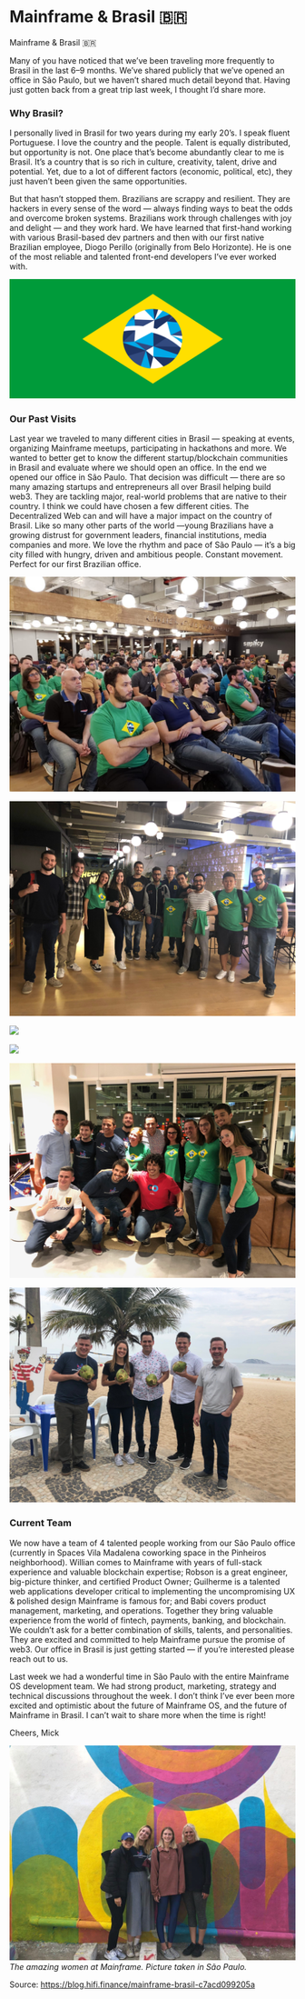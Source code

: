
# Mainframe & Brasil 🇧🇷

Mainframe & Brasil 🇧🇷

Many of you have noticed that we’ve been traveling more frequently to Brasil in the last 6–9 months. We’ve shared publicly that we’ve opened an office in São Paulo, but we haven’t shared much detail beyond that. Having just gotten back from a great trip last week, I thought I’d share more.

### **Why Brasil?**

I personally lived in Brasil for two years during my early 20’s. I speak fluent Portuguese. I love the country and the people. Talent is equally distributed, but opportunity is not. One place that’s become abundantly clear to me is Brasil. It’s a country that is so rich in culture, creativity, talent, drive and potential. Yet, due to a lot of different factors (economic, political, etc), they just haven’t been given the same opportunities.

But that hasn’t stopped them. Brazilians are scrappy and resilient. They are hackers in every sense of the word — always finding ways to beat the odds and overcome broken systems. Brazilians work through challenges with joy and delight — and they work hard. We have learned that first-hand working with various Brasil-based dev partners and then with our first native Brazilian employee, Diogo Perillo (originally from Belo Horizonte). He is one of the most reliable and talented front-end developers I’ve ever worked with.

![](../images/2019-07-24_mainframe-brasil/1_MfCMLoJgRIROMUVIvlF1vw.png)

### Our Past Visits

Last year we traveled to many different cities in Brasil — speaking at events, organizing Mainframe meetups, participating in hackathons and more. We wanted to better get to know the different startup/blockchain communities in Brasil and evaluate where we should open an office. In the end we opened our office in São Paulo. That decision was difficult — there are so many amazing startups and entrepreneurs all over Brasil helping build web3. They are tackling major, real-world problems that are native to their country. I think we could have chosen a few different cities. The Decentralized Web can and will have a major impact on the country of Brasil. Like so many other parts of the world —young Brazilians have a growing distrust for government leaders, financial institutions, media companies and more. We love the rhythm and pace of São Paulo — it’s a big city filled with hungry, driven and ambitious people. Constant movement. Perfect for our first Brazilian office.

![](../images/2019-07-24_mainframe-brasil/1_NhxXD_4ZxUvjEep6ihZbjw.jpeg)

![](../images/2019-07-24_mainframe-brasil/1_9oik6GNjFvSBFdb7QYn3VA.jpeg)

![](../images/2019-07-24_mainframe-brasil/1_ztB5HSDB5m-d0I6eekxnnQ.jpeg)

![](../images/2019-07-24_mainframe-brasil/1_-W5EsqJNi1L63dwOB_cF4Q.jpeg)

![](../images/2019-07-24_mainframe-brasil/1_y73o00CD3tLivk5E9R101w.jpeg)

![](../images/2019-07-24_mainframe-brasil/1_AqpH0Nx04rmUKPLlv_2uVw.jpeg)

### Current Team

We now have a team of 4 talented people working from our São Paulo office (currently in Spaces Vila Madalena coworking space in the Pinheiros neighborhood). Willian comes to Mainframe with years of full-stack experience and valuable blockchain expertise; Robson is a great engineer, big-picture thinker, and certified Product Owner; Guilherme is a talented web applications developer critical to implementing the uncompromising UX & polished design Mainframe is famous for; and Babi covers product management, marketing, and operations. Together they bring valuable experience from the world of fintech, payments, banking, and blockchain. We couldn’t ask for a better combination of skills, talents, and personalities. They are excited and committed to help Mainframe pursue the promise of web3. Our office in Brasil is just getting started — if you’re interested please reach out to us.

Last week we had a wonderful time in São Paulo with the entire Mainframe OS development team. We had strong product, marketing, strategy and technical discussions throughout the week. I don’t think I’ve ever been more excited and optimistic about the future of Mainframe OS, and the future of Mainframe in Brasil. I can’t wait to share more when the time is right!

Cheers, 
Mick

![](../images/2019-07-24_mainframe-brasil/1_cBYcxVhmVtWLjL7LPNPxzw.jpeg)*The amazing women at Mainframe. Picture taken in São Paulo.*


Source: https://blog.hifi.finance/mainframe-brasil-c7acd099205a

